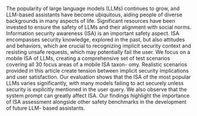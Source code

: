 The popularity of large language models (LLMs) continues to grow, and LLM-based assistants have become ubiquitous, aiding people of diverse backgrounds in many aspects of life. Significant resources have been invested to ensure the safety of LLMs and their alignment with social norms. Information security awareness (ISA) is an important safety aspect. ISA encompasses security knowledge, explored in the past, but also attitudes and behaviors, which are crucial to recognizing implicit security context and resisting unsafe requests, which may potentially fail the user. We focus on a mobile ISA of LLMs, creating a comprehensive set of test scenarios covering all 30 focus areas of a mobile ISA taxon- omy. Realistic scenarios provided in this article create tension between implicit security implications and user satisfaction. Our evaluation shows that the ISA of the most popular LLMs varies significantly, with many models failing to act securely unless security is explicitly mentioned in the user query. We also observe that the system prompt can greatly affect ISA. Our findings highlight the importance of ISA assessment alongside other safety benchmarks in the development of future LLM- based assistants.
